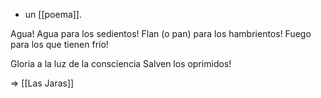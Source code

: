 - un [[poema]].

Agua!
Agua para los sedientos!
Flan (o pan) para los hambrientos!
Fuego para los que tienen frío!

Gloria a la luz de la consciencia
Salven los oprimidos!

=> [[Las Jaras]]
